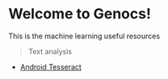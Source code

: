 Welcome to Genocs!
===================

This is the machine learning useful resources




> Text analysis

- [Android Tesseract](https://github.com/mikrop/Simple-Android-MRZ)
